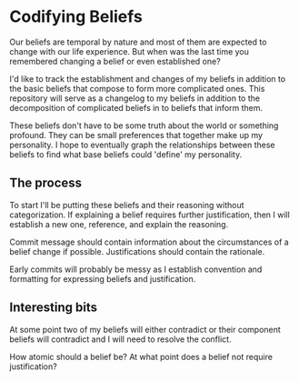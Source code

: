 # Codifying Beliefs

Our beliefs are temporal by nature and most of them are expected to change with
our life experience. But when was the last time you remembered changing a
belief or even established one?

I'd like to track the establishment and changes of my beliefs in addition to
the basic beliefs that compose to form more complicated ones. This repository
will serve as a changelog to my beliefs in addition to the decomposition of
complicated beliefs in to beliefs that inform them.

These beliefs don't have to be some truth about the world or something
profound. They can be small preferences that together make up my personality. I
hope to eventually graph the relationships between these beliefs to find what
base beliefs could 'define' my personality.


## The process

To start I'll be putting these beliefs and their reasoning without
categorization. If explaining a belief requires further justification, then I
will establish a new one, reference, and explain the reasoning.

Commit message should contain information about the circumstances of a belief
change if possible. Justifications should contain the rationale.

Early commits will probably be messy as I establish convention and formatting
for expressing beliefs and justification.

## Interesting bits

At some point two of my beliefs will either contradict or their component
beliefs will contradict and I will need to resolve the conflict.

How atomic should a belief be? At what point does a belief not require
justification?
